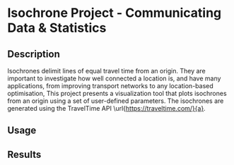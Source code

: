 # Isochrone Project - Communicating Data & Statistics

## Description

Isochrones delimit lines of equal travel time from an origin. They are important to investigate how well connected a location is, and have many applications, from improving transport networks to any location-based optimisation, This project presents a visualization tool that plots isochrones from an origin using a set of user-defined parameters. The isochrones are generated using the TravelTime API \url{https://traveltime.com/}{a}.


## Usage

## Results


